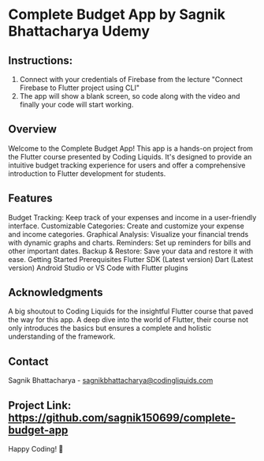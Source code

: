 # Complete Budget App by Sagnik Bhattacharya Udemy
## Instructions:
1. Connect with your credentials of Firebase from the lecture "Connect Firebase to Flutter project using CLI"
2. The app will show a blank screen, so code along with the video and finally your code will start working.

## Overview
Welcome to the Complete Budget App! This app is a hands-on project from the Flutter course presented by Coding Liquids. It's designed to provide an intuitive budget tracking experience for users and offer a comprehensive introduction to Flutter development for students.

## Features
Budget Tracking: Keep track of your expenses and income in a user-friendly interface.
Customizable Categories: Create and customize your expense and income categories.
Graphical Analysis: Visualize your financial trends with dynamic graphs and charts.
Reminders: Set up reminders for bills and other important dates.
Backup & Restore: Save your data and restore it with ease.
Getting Started
Prerequisites
Flutter SDK (Latest version)
Dart (Latest version)
Android Studio or VS Code with Flutter plugins

## Acknowledgments
A big shoutout to Coding Liquids for the insightful Flutter course that paved the way for this app. A deep dive into the world of Flutter, their course not only introduces the basics but ensures a complete and holistic understanding of the framework.


## Contact
Sagnik Bhattacharya - sagnikbhattacharya@codingliquids.com

## Project Link: https://github.com/sagnik150699/complete-budget-app

Happy Coding! 🚀
